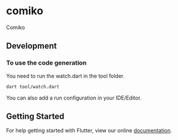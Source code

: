 # comiko

Comiko

## Development

### To use the code generation
You need to run the watch.dart in the tool folder.

```
dart tool/watch.dart
```

You can also add a run configuration in your IDE/Editor.

## Getting Started

For help getting started with Flutter, view our online
[documentation](http://flutter.io/).
